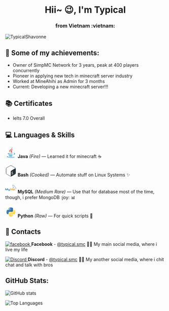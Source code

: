 
<h1 align="center">Hii~ 😉, I'm Typical</h1>
<h3 align="center">from Vietnam :vietnam:</h3>

<p align="left"> <img src="https://komarev.com/ghpvc/?username=TypicalShavonne&label=Profile%20views&color=0e75b6&style=flat" alt="TypicalShavonne" /> </p>

## 🧪 **Some of my achievements:**
* Owner of SimpMC Network for 3 years, peak at 400 players concurrently
* Pioneer in applying new tech in minecraft server industry
* Worked at MineAhihi as Admin for 3 months
* Current: Developing a new minecraft server!!!
## 📚 Certificates
* Ielts 7.0 Overall
## 💻 Languages & Skills

<div align="left">
  <p>
    <img src="https://raw.githubusercontent.com/devicons/devicon/master/icons/java/java-original.svg" alt="Java" width="35" height="35" /> 
    <strong>Java</strong> <em>(Fire)</em> — Learned it for minecraft ☕
  </p>
  <p>
    <img src="https://raw.githubusercontent.com/devicons/devicon/master/icons/bash/bash-original.svg" alt="Bash" width="35" height="35" /> 
    <strong>Bash</strong> <em>(Cooked)</em> — Automate stuff on Linux Systems ✨
  </p>
  <p>
    <img src="https://raw.githubusercontent.com/devicons/devicon/master/icons/mysql/mysql-original-wordmark.svg" alt="MySQL" width="35" height="35" /> 
    <strong>MySQL</strong> <em>(Medium Rare)</em> — Use that for database most of the time, though, i prefer MongoDB :joy: 📊
  </p>
  <p>
    <img src="https://raw.githubusercontent.com/devicons/devicon/master/icons/python/python-original.svg" alt="Python" width="35" height="35" /> 
    <strong>Python</strong> <em>(Raw)</em> — For quick scripts 🐍
  </p>
</div>

## 💌 Contacts
  <div align="left">
    <p>
      <a href="https://facebook.com/typical.smc" target="_blank">
        <img src="https://raw.githubusercontent.com/rahuldkjain/github-profile-readme-generator/master/src/images/icons/Social/facebook.svg" alt="facebook" height="35" width="45" />
      </a>
      <strong>Facebook</strong> - <a href="https://facebook.com/typical.smc" target="_blank">@typical.smc</a>  
      🙆‍♂️ My main social media, where i live my life
    </p>
    <p>
      <a href="https://discordlookup.com/user/437854007181049866" target="_blank">
        <img src="https://raw.githubusercontent.com/rahuldkjain/github-profile-readme-generator/master/src/images/icons/Social/discord.svg" alt="Discord" height="35" width="45" />
      </a>
      <strong>Discord</strong> - <a href="https://discordlookup.com/user/437854007181049866" target="_blank">@typical.smc</a>  
      🧑‍🦯 My another social media, where i chit chat and talk with bros
    </p>
  </div>

## GitHub Stats:
![GitHub stats](https://github-readme-stats.vercel.app/api?username=TypicalShavonne&theme=tokyonight&hide_border=true)

![Top Languages](https://github-readme-stats.vercel.app/api/top-langs/?username=TypicalShavonne&theme=tokyonight&layout=compact&hide_border=true)
